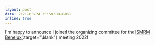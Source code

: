 ```yaml
---
layout: post
date: 2021-03-24 15:59:00-0400
inline: true
---
```


I'm happy to announce I joined the organizing committee for the [ISMRM Benelux](https://www.ismrm-benelux.org/){:target="\blank"} meeting 2022!
